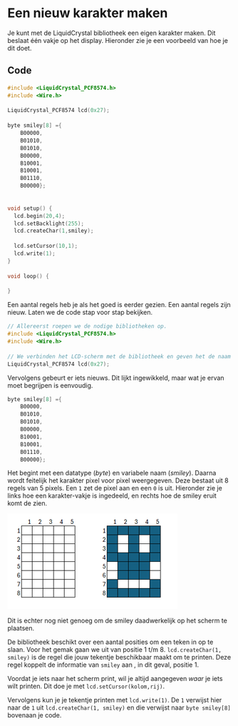 # Een nieuw karakter maken

Je kunt met de LiquidCrystal bibliotheek een eigen karakter maken. Dit beslaat één vakje op het display. Hieronder zie je een voorbeeld van hoe je dit doet.

## Code

```c
#include <LiquidCrystal_PCF8574.h>
#include <Wire.h>

LiquidCrystal_PCF8574 lcd(0x27);

byte smiley[8] ={
    B00000,
    B01010,
    B01010,
    B00000,
    B10001,
    B10001,
    B01110,
    B00000};


void setup() {
  lcd.begin(20,4);  
  lcd.setBacklight(255);  
  lcd.createChar(1,smiley); 
  
  lcd.setCursor(10,1);
  lcd.write(1);
}

void loop() {
  
}
```

Een aantal regels heb je als het goed is eerder gezien. Een aantal regels zijn nieuw. Laten we de code stap voor stap bekijken. 

```c
// Allereerst roepen we de nodige bibliotheken op.
#include <LiquidCrystal_PCF8574.h>  
#include <Wire.h>

// We verbinden het LCD-scherm met de bibliotheek en geven het de naam `lcd`.
LiquidCrystal_PCF8574 lcd(0x27); 

```
Vervolgens gebeurt er iets nieuws. Dit lijkt ingewikkeld, maar wat je ervan moet begrijpen is eenvoudig.

```c
byte smiley[8] ={
    B00000,
    B01010,
    B01010,
    B00000,
    B10001,
    B10001,
    B01110,
    B00000};
```
Het begint met een datatype (*byte*) en variabele naam (*smiley*). Daarna wordt feitelijk het karakter pixel voor pixel weergegeven. Deze bestaat uit 8 regels van 5 pixels.
Een `1` zet de pixel aan en een `0` is uit. Hieronder zie je links hoe een karakter-vakje is ingedeeld, en rechts hoe de smiley eruit komt de zien.

![smiley](/docs/assets/lcd/smiley.png)

Dit is echter nog niet genoeg om de smiley daadwerkelijk op het scherm te plaatsen. 

De bibliotheek beschikt over een aantal posities om een teken in op te slaan. Voor het gemak gaan we uit van positie 1 t/m 8. 
`lcd.createChar(1, smiley)` is de regel die jouw tekentje beschikbaar maakt om te printen. Deze regel koppelt de informatie van `smiley` aan , in dit geval, positie 1. 
  
Voordat je iets naar het scherm print, wil je altijd aangegeven _waar_ je iets wilt printen. Dit doe je met `lcd.setCursor(kolom,rij)`. 

Vervolgens kun je je tekentje printen met `lcd.write(1)`. De `1` verwijst hier naar de `1` uit `lcd.createChar(1, smiley)` en die verwijst naar `byte smiley[8]` bovenaan je code. 